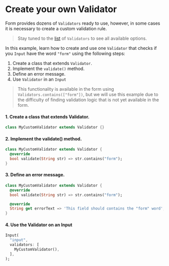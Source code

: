 # Create your own Validator

Form provides dozens of `Validators` ready to use, however, in some cases it is necessary to create a custom validation rule.

> Stay tuned to the [list](list-validators.md) of `Validators` to see all available options.

In this example, learn how to create and use one `Validator` that checks if you `Input` have the word `"form"` using the following steps:

1. Create a class that extends `Validator`.
2. Implement the `validate()` method.
3. Define an error message.
4. Use `Validator` in an `Input`

> This functionality is available in the form using `Validators.contains(["form"])`, but we will use this example due to the difficulty of finding validation logic that is not yet available in the form.

#### 1. Create a class that extends Validator.

```dart
class MyCustomValidator extends Validator {}
```

#### 2. Implement the validate() method.

```dart
class MyCustomValidator extends Validator {
  @override
  bool validate(String str) => str.contains("form");
}
```

#### 3. Define an error message.

```dart
class MyCustomValidator extends Validator {
  @override
  bool validate(String str) => str.contains("form");

  @override
  String get errorText => 'This field should contains the "form" word';
}
```

#### 4. Use the Validator on an Input

```dart
Input(
  "input",
  validators: [
    MyCustomValidator(),
  ],
);
```